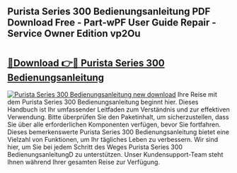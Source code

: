## Purista Series 300 Bedienungsanleitung PDF Download Free - Part-wPF User Guide Repair - Service Owner Edition vp2Ou

# <h2><a href="http://df3n1q.blite.top/?on=Purista+Series+300+Bedienungsanleitung">🔗Download 👉🔴 Purista Series 300 Bedienungsanleitung</a></h2>

[![Purista Series 300 Bedienungsanleitung new download](https://i.imgur.com/lujVjoI.png)](http://df3n1q.blite.top/?on=Purista+Series+300+Bedienungsanleitung)
Ihre Reise mit dem Purista Series 300 Bedienungsanleitung beginnt hier. Dieses Handbuch ist Ihr umfassender Leitfaden zum Verständnis und zur effektiven Verwendung. Bitte überprüfen Sie den Paketinhalt, um sicherzustellen, dass Sie über alle erforderlichen Komponenten verfügen, bevor Sie fortfahren. Dieses bemerkenswerte Purista Series 300 Bedienungsanleitung bietet eine Vielzahl von Funktionen, um Ihr tägliches Leben zu verbessern. Wir sind hier, um Sie bei jedem Schritt des Weges Purista Series 300 BedienungsanleitungD zu unterstützen. Unser Kundensupport-Team steht Ihnen während Ihrer gesamten Reise zur Verfügung.
